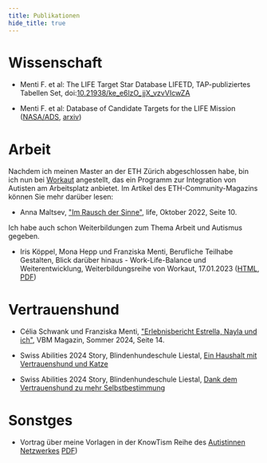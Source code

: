 ```yaml
---
title: Publikationen
hide_title: true
---
```


# Wissenschaft

* Menti F.  et al: The LIFE Target Star Database LIFETD, TAP-publiziertes Tabellen Set, doi:[10.21938/ke_e6lzO_jjX_vzvVIcwZA](https://dc.zah.uni-heidelberg.de/voidoi/q/lp/custom/10.21938/ke_e6lzO_jjX_vzvVIcwZA)

* Menti F.  et al: Database of Candidate Targets for the LIFE Mission
([NASA/ADS](https://ui.adsabs.harvard.edu/abs/2024RNAAS...8..267M/abstract), [arxiv](https://arxiv.org/abs/2410.23892))

# Arbeit

Nachdem ich meinen Master an der ETH Zürich abgeschlossen habe, bin ich nun bei [Workaut](https://workaut.ch/) angestellt, das ein Programm zur Integration von Autisten am Arbeitsplatz anbietet. Im Artikel des ETH-Community-Magazins können Sie mehr darüber lesen: 

* Anna Maltsev, ["Im Rausch der Sinne"](https://ethz.ch/content/dam/ethz/associates/services/News/life/ausgaben/deutsch/ETH-Life-Oktober-DE_ACC.pdf), life, Oktober 2022, Seite 10. 

Ich habe auch schon Weiterbildungen zum Thema Arbeit und Autismus gegeben.
* Iris Köppel, Mona Hepp und Franziska Menti,  Berufliche Teilhabe Gestalten, Blick darüber hinaus - Work-Life-Balance und Weiterentwicklung, Weiterbildungsreihe von Workaut, 17.01.2023 ([HTML](https://workaut.ch/Weiterbildung/Kurskalender/index.php/;focus=HSTPTP_cm4all_com_widgets_EventCalendar_6243917&path=?m=d&a=20220315155928-6819&cp=1), [PDF](https://www.dropbox.com/scl/fi/2utu5jjsszv0tibuekyvu/Kursauschreibung_berufliche-Teilhabe_3.pdf?rlkey=wvcyctmt3iuzxncnijte09lyc&st=uincs3nl&dl=0))

# Vertrauenshund

* Célia Schwank und Franziska Menti, ["Erlebnisbericht Estrella, Nayla und ich"](https://www.blindenhund.ch/site/assets/files/1213/vbm_magazin_2024_2_95_druckbogen_web.pdf), VBM Magazin, Sommer 2024, Seite 14.

* Swiss Abilities 2024 Story, Blindenhundeschule Liestal, [Ein Haushalt mit Vertrauenshund und Katze](https://www.swiss-abilities.ch/de/c/ein-haushalt-mit-vertrauenshund-und-katze.57254)

* Swiss Abilities 2024 Story, Blindenhundeschule Liestal, [Dank dem Vertrauenshund zu mehr Selbstbestimmung](https://www.swiss-abilities.ch/de/c/dank-dem-vertrauenshund-zu-mehr-selbstbestimmung.56717)

# Sonstges


* Vortrag über meine Vorlagen in der KnowTism Reihe des [Autistinnen Netzwerkes](https://autistinnen.ch/) [PDF](https://www.dropbox.com/scl/fi/zx7kymhb3d3pm1qrlk8ag/FlyerAutistinnenKnowtism.pdf?rlkey=8ww32ooagvc42bj87atgvakz6&dl=0))
